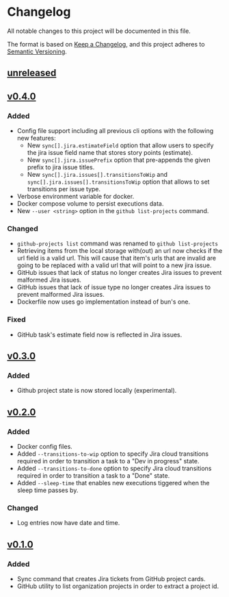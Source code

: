 # Changelog

All notable changes to this project will be documented in this file.

The format is based on [Keep a Changelog](https://keepachangelog.com/en/1.1.0/),
and this project adheres to [Semantic Versioning](https://semver.org/spec/v2.0.0.html).

## [unreleased]

## [v0.4.0]
### Added
- Config file support including all previous cli options with the following new features:
  - New `sync[].jira.estimateField` option that allow users to specify the jira issue field name that stores story points (estimate). 
  - New `sync[].jira.issuePrefix` option that pre-appends the given prefix to jira issue titles. 
  - New `sync[].jira.issues[].transitionsToWip` and `sync[].jira.issues[].transitionsToWip` option that allows to set transitions per issue type.
- Verbose environment variable for docker.
- Docker compose volume to persist executions data.
- New `--user <string>` option in the `github list-projects` command.

### Changed
- `github-projects list` command was renamed to `github list-projects`
- Retrieving items from the local storage with(out) an url now checks if the url field is a valid url. This will cause that item's urls that are invalid are going to be replaced with a valid url that will point to a new jira issue.  
- GitHub issues that lack of status no longer creates Jira issues to prevent malformed Jira issues.
- GitHub issues that lack of issue type no longer creates Jira issues to prevent malformed Jira issues.
- Dockerfile now uses go implementation instead of bun's one. 

### Fixed
- GitHub task's estimate field now is reflected in Jira issues.

## [v0.3.0]
### Added
- Github project state is now stored locally (experimental).

## [v0.2.0]
### Added
- Docker config files.
- Added `--transitions-to-wip` option to specify Jira cloud transitions required in order to transition a task to a "Dev in progress" state.
- Added `--transitions-to-done` option to specify Jira cloud transitions required in order to transition a task to a "Done" state.
- Added `--sleep-time` that enables new executions tiggered when the sleep time passes by.

### Changed
- Log entries now have date and time.

## [v0.1.0]

### Added
- Sync command that creates Jira tickets from GitHub project cards.
- GitHub utility to list organization projects in order to extract a project id.

[unreleased]: https://github.com/iolave/jira-tickets-from-gh/compare/v0.4.0...staging
[v0.4.0]: https://github.com/iolave/jira-tickets-from-gh/releases/tag/v0.4.0
[v0.3.0]: https://github.com/iolave/jira-tickets-from-gh/releases/tag/v0.3.0
[v0.2.0]: https://github.com/iolave/jira-tickets-from-gh/releases/tag/v0.2.0
[v0.1.0]: https://github.com/iolave/jira-tickets-from-gh/releases/tag/v0.1.0
